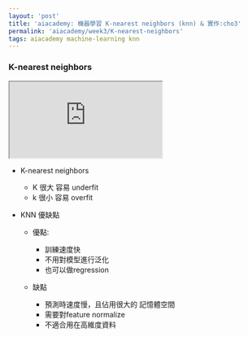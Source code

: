 ```yaml
---
layout: 'post'
title: 'aiacademy: 機器學習 K-nearest neighbors (knn) & 實作:cho3'
permalink: 'aiacademy/week3/K-nearest-neighbors'
tags: aiacademy machine-learning knn
---
```


### K-nearest neighbors


<iframe src="https://www.youtube.com/embed/0RIJUK0il2I" fra
meborder="0" allow="accelerometer; autoplay; encrypted-media; gyroscope; picture-in-picture" allowfullscreen></iframe>

- K-nearest neighbors
   - K 很大 容易 underfit
   - k 很小 容易 overfit

- KNN 優缺點
   - 優點:
      - 訓練速度快
      - 不用對模型進行泛化
      - 也可以做regression

   - 缺點
      - 預測時速度慢，且佔用很大的 記憶體空間 
      - 需要對feature normalize 
      - 不適合用在高維度資料



